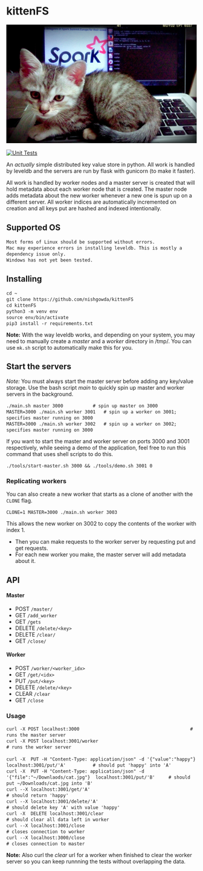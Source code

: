 # kittenFS
<p align="center">
<img src="cat.jpg" alt="cat" width="600"/>
</p>

[![Unit Tests](https://github.com/nishgowda/KittenFS/actions/workflows/tests.yml/badge.svg)](https://github.com/nishgowda/KittenFS/actions/workflows/tests.yml)

An *actually* simple distributed key value store in python. All work is handled by leveldb and the servers are run by flask with gunicorn (to make it faster).

All work is handled by worker nodes and a master server is created that will hold metadata about each worker node that is created. The master node adds metadata about the new worker whenever a new one is spun up on a different server. All worker indices are automatically incremented on creation and all keys put are hashed and indexed intentionally.

## Supported OS
```
Most forms of Linux should be supported without errors.
Mac may experience errors in installing leveldb. This is mostly a dependency issue only.
Windows has not yet been tested.
```

## Installing
```
cd ~
git clone https://github.com/nishgowda/kittenFS
cd kittenFS
python3 -m venv env
source env/bin/activate
pip3 install -r requirements.txt
```

**Note:** With the way leveldb works, and depending on your system, you may need to manually create a *master* and a *worker* directory in /tmp/. You can use `mk.sh` script to automatically make this for you.

## Start the servers
*Note:* You must always start the master server before adding any key/value storage.
Use the bash script *main* to quickly spin up master and worker servers in the background.
```
./main.sh master 3000 			# spin up master on 3000
MASTER=3000 ./main.sh worker 3001 	# spin up a worker on 3001; specifies master running on 3000
MASTER=3000 ./main.sh worker 3002 	# spin up a worker on 3002; specifies master running on 3000
```

If you want to start the master and worker server on ports 3000 and 3001 respectively, while seeing a demo of the application, feel free to run this command that uses shell scripts to do this.
```
./tools/start-master.sh 3000 && ./tools/demo.sh 3001 0
```

### Replicating workers
You can also create a new worker that starts as a clone of another with the `CLONE` flag.
```
CLONE=1 MASTER=3000 ./main.sh worker 3003
```
This allows the new worker on 3002 to copy the contents of the worker with index 1.

- Then you can make requests to the worker server by requesting put and get requests.
- For each new worker you make, the master server will add metadata about it.

## API
#### Master
- POST `/master/`
- GET `/add_worker`
- GET `/gets`
- DELETE `/delete/<key>`
- DELETE `/clear/`
- GET `/close/`

#### Worker
- POST `/worker/<worker_idx>`
- GET `/get/<idx>`
- PUT `/put/<key>`
- DELETE `/delete/<key>`
- CLEAR `/clear`
- GET `/close`
### Usage
```
curl -X POST localhost:3000											# runs the master server
curl -X POST localhost:3001/worker										# runs the worker server

curl -X  PUT -H "Content-Type: application/json" -d '{"value":"happy"}  localhost:3001/put/'A'			# should put 'happy' into 'A'
curl -X  PUT -H "Content-Type: application/json" -d '{"file":"~/Downlaods/cat.jpg"}  localhost:3001/put/'B' 	# should put ~/Downloads/cat.jpg into 'B'
curl --X localhost:3001/get/'A'											# should return 'happy'
curl --X localhost:3001/delete/'A'										# should delete key 'A' with value 'happy' 
curl -X  DELETE localhost:3001/clear										# should clear all data left in worker
curl --X localhost:3001/close											# closes connection to worker
curl --X localhost:3000/close											# closes connection to master
```
**Note:** Also curl the *clear* url for a worker when finished to clear the  worker server so you can keep runnning the tests without overlapping the data.
